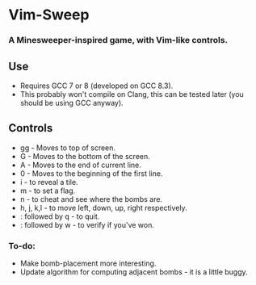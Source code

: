 # Vim-Sweep
### A Minesweeper-inspired game, with Vim-like controls.
## Use
* Requires GCC 7 or 8 (developed on GCC 8.3).  
* This probably won't compile on Clang, this can be tested later (you should be using GCC anyway).

## Controls
* gg - Moves to top of screen.
* G - Moves to the bottom of the screen.
* A - Moves to the end of current line.
* 0 - Moves to the beginning of the first line.
* i - to reveal a tile.
* m - to set a flag.
* n - to cheat and see where the bombs are.
* h, j, k,l - to move left, down, up, right respectively.
* : followed by q - to quit.
* : followed by w - to verify if you've won.

### To-do:
* Make bomb-placement more interesting.
* Update algorithm for computing adjacent bombs - it is a little buggy. 
